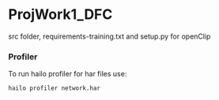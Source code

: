 # ProjWork1_DFC

src folder, requirements-training.txt and setup.py for openClip


### Profiler 
To run hailo profiler for har files use:
```bash
hailo profiler network.har
```